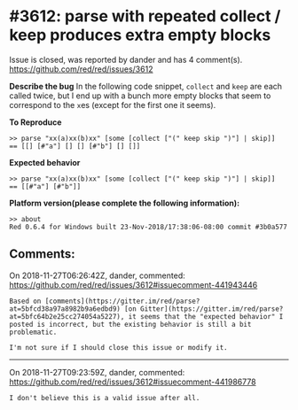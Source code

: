 
#3612: parse with repeated collect / keep produces extra empty blocks
================================================================================
Issue is closed, was reported by dander and has 4 comment(s).
<https://github.com/red/red/issues/3612>

**Describe the bug**
In the following code snippet, `collect` and `keep` are each called twice, but I end up with a bunch more empty blocks that seem to correspond to the `x`es (except for the first one it seems).

**To Reproduce**
```
>> parse "xx(a)xx(b)xx" [some [collect ["(" keep skip ")"] | skip]]
== [[] [#"a"] [] [] [#"b"] [] []]
```

**Expected behavior**
```
>> parse "xx(a)xx(b)xx" [some [collect ["(" keep skip ")"] | skip]]
== [[#"a"] [#"b"]]
```

**Platform version(please complete the following information):**
```
>> about
Red 0.6.4 for Windows built 23-Nov-2018/17:38:06-08:00 commit #3b0a577
```


Comments:
--------------------------------------------------------------------------------

On 2018-11-27T06:26:42Z, dander, commented:
<https://github.com/red/red/issues/3612#issuecomment-441943446>

    Based on [comments](https://gitter.im/red/parse?at=5bfcd38a97a8982b9a6edbd9) [on Gitter](https://gitter.im/red/parse?at=5bfc64b2e25cc274054a5227), it seems that the "expected behavior" I posted is incorrect, but the existing behavior is still a bit problematic.
    
    I'm not sure if I should close this issue or modify it.

--------------------------------------------------------------------------------

On 2018-11-27T09:23:59Z, dander, commented:
<https://github.com/red/red/issues/3612#issuecomment-441986778>

    I don't believe this is a valid issue after all.


